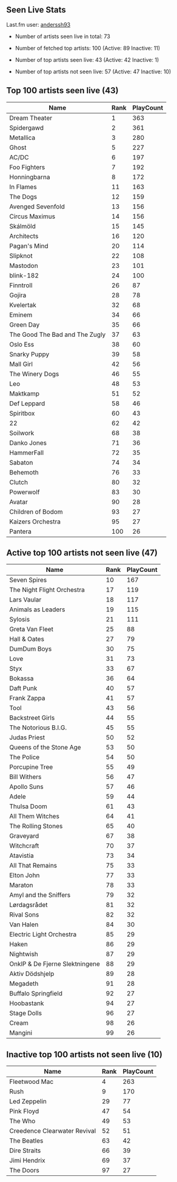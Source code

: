 ## Seen Live Stats

Last.fm user: [anderssh93](https://www.last.fm/user/anderssh93)

- Number of artists seen live in total: 73

- Number of fetched top artists: 100 (Active: 89 Inactive: 11)

- Number of top artists seen live: 43 (Active: 42 Inactive: 1)

- Number of top artists not seen live: 57 (Active: 47 Inactive: 10)

## Top 100 artists seen live (43)

Name                           | Rank | PlayCount
------------------------------ | ---- | ---------
Dream Theater                  | 1    | 363      
Spidergawd                     | 2    | 361      
Metallica                      | 3    | 280      
Ghost                          | 5    | 227      
AC/DC                          | 6    | 197      
Foo Fighters                   | 7    | 192      
Honningbarna                   | 8    | 172      
In Flames                      | 11   | 163      
The Dogs                       | 12   | 159      
Avenged Sevenfold              | 13   | 156      
Circus Maximus                 | 14   | 156      
Skálmöld                       | 15   | 145      
Architects                     | 16   | 120      
Pagan's Mind                   | 20   | 114      
Slipknot                       | 22   | 108      
Mastodon                       | 23   | 101      
blink-182                      | 24   | 100      
Finntroll                      | 26   | 87       
Gojira                         | 28   | 78       
Kvelertak                      | 32   | 68       
Eminem                         | 34   | 66       
Green Day                      | 35   | 66       
The Good The Bad and The Zugly | 37   | 63       
Oslo Ess                       | 38   | 60       
Snarky Puppy                   | 39   | 58       
Mall Girl                      | 42   | 56       
The Winery Dogs                | 46   | 55       
Leo                            | 48   | 53       
Maktkamp                       | 51   | 52       
Def Leppard                    | 58   | 46       
Spiritbox                      | 60   | 43       
22                             | 62   | 42       
Soilwork                       | 68   | 38       
Danko Jones                    | 71   | 36       
HammerFall                     | 72   | 35       
Sabaton                        | 74   | 34       
Behemoth                       | 76   | 33       
Clutch                         | 80   | 32       
Powerwolf                      | 83   | 30       
Avatar                         | 90   | 28       
Children of Bodom              | 93   | 27       
Kaizers Orchestra              | 95   | 27       
Pantera                        | 100  | 26       

## Active top 100 artists not seen live (47)

Name                           | Rank | PlayCount
------------------------------ | ---- | ---------
Seven Spires                   | 10   | 167      
The Night Flight Orchestra     | 17   | 119      
Lars Vaular                    | 18   | 117      
Animals as Leaders             | 19   | 115      
Sylosis                        | 21   | 111      
Greta Van Fleet                | 25   | 88       
Hall & Oates                   | 27   | 79       
DumDum Boys                    | 30   | 75       
Love                           | 31   | 73       
Styx                           | 33   | 67       
Bokassa                        | 36   | 64       
Daft Punk                      | 40   | 57       
Frank Zappa                    | 41   | 57       
Tool                           | 43   | 56       
Backstreet Girls               | 44   | 55       
The Notorious B.I.G.           | 45   | 55       
Judas Priest                   | 50   | 52       
Queens of the Stone Age        | 53   | 50       
The Police                     | 54   | 50       
Porcupine Tree                 | 55   | 49       
Bill Withers                   | 56   | 47       
Apollo Suns                    | 57   | 46       
Adele                          | 59   | 44       
Thulsa Doom                    | 61   | 43       
All Them Witches               | 64   | 41       
The Rolling Stones             | 65   | 40       
Graveyard                      | 67   | 38       
Witchcraft                     | 70   | 37       
Atavistia                      | 73   | 34       
All That Remains               | 75   | 33       
Elton John                     | 77   | 33       
Maraton                        | 78   | 33       
Amyl and the Sniffers          | 79   | 32       
Lørdagsrådet                   | 81   | 32       
Rival Sons                     | 82   | 32       
Van Halen                      | 84   | 30       
Electric Light Orchestra       | 85   | 29       
Haken                          | 86   | 29       
Nightwish                      | 87   | 29       
OnklP & De Fjerne Slektningene | 88   | 29       
Aktiv Dödshjelp                | 89   | 28       
Megadeth                       | 91   | 28       
Buffalo Springfield            | 92   | 27       
Hoobastank                     | 94   | 27       
Stage Dolls                    | 96   | 27       
Cream                          | 98   | 26       
Mangini                        | 99   | 26       

## Inactive top 100 artists not seen live (10)

Name                         | Rank | PlayCount
---------------------------- | ---- | ---------
Fleetwood Mac                | 4    | 263      
Rush                         | 9    | 170      
Led Zeppelin                 | 29   | 77       
Pink Floyd                   | 47   | 54       
The Who                      | 49   | 53       
Creedence Clearwater Revival | 52   | 51       
The Beatles                  | 63   | 42       
Dire Straits                 | 66   | 39       
Jimi Hendrix                 | 69   | 37       
The Doors                    | 97   | 27       
